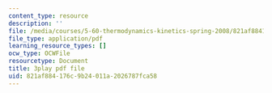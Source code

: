 ```yaml
---
content_type: resource
description: ''
file: /media/courses/5-60-thermodynamics-kinetics-spring-2008/821af884176c9b24011a2026787fca58_DOq2YChGmlg.pdf
file_type: application/pdf
learning_resource_types: []
ocw_type: OCWFile
resourcetype: Document
title: 3play pdf file
uid: 821af884-176c-9b24-011a-2026787fca58
---
```

